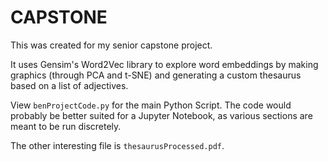 # CAPSTONE
This was created for my senior capstone project.

It uses Gensim's Word2Vec library to explore word embeddings by making graphics (through PCA and t-SNE) and generating a custom thesaurus based on a list of adjectives.

View ```benProjectCode.py``` for the main Python Script. The code would probably be better suited for a Jupyter Notebook, as various sections are meant to be run discretely.

The other interesting file is ```thesaurusProcessed.pdf```.
